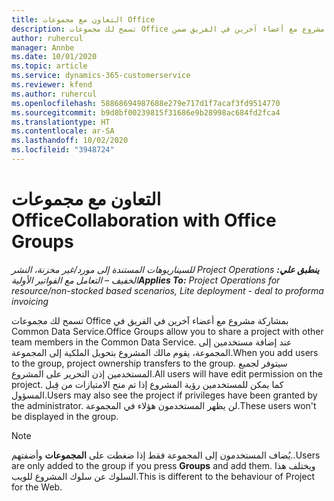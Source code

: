 ```yaml
---
title: التعاون مع مجموعات Office
description: تسمح لك مجموعات Office بمشاركة مشروع مع أعضاء آخرين في الفريق ضمن Common Data Service.
author: ruhercul
manager: Annbe
ms.date: 10/01/2020
ms.topic: article
ms.service: dynamics-365-customerservice
ms.reviewer: kfend
ms.author: ruhercul
ms.openlocfilehash: 58868694987688e279e717d1f7acaf3fd9514770
ms.sourcegitcommit: b9d8bf00239815f31686e9b28998ac684fd2fca4
ms.translationtype: HT
ms.contentlocale: ar-SA
ms.lasthandoff: 10/02/2020
ms.locfileid: "3948724"
---
```

# <a name="collaboration-with-office-groups"></a><span data-ttu-id="0c94c-103">التعاون مع مجموعات Office</span><span class="sxs-lookup"><span data-stu-id="0c94c-103">Collaboration with Office Groups</span></span>

<span data-ttu-id="0c94c-104">_**ينطبق علي:** ‏‫Project Operations للسيناريوهات المستندة إلى مورد/غير مخزنة‬، ‏‫النشر الخفيف – التعامل مع الفواتير الأولية‬_</span><span class="sxs-lookup"><span data-stu-id="0c94c-104">_**Applies To:** Project Operations for resource/non-stocked based scenarios, Lite deployment - deal to proforma invoicing_</span></span>

<span data-ttu-id="0c94c-105">تسمح لك مجموعات Office بمشاركة مشروع مع أعضاء آخرين في الفريق في Common Data Service.</span><span class="sxs-lookup"><span data-stu-id="0c94c-105">Office Groups allow you to share a project with other team members in the Common Data Service.</span></span> <span data-ttu-id="0c94c-106">عند إضافة مستخدمين إلى المجموعة، يقوم مالك المشروع بتحويل الملكية إلى المجموعة.</span><span class="sxs-lookup"><span data-stu-id="0c94c-106">When you add users to the group, project ownership transfers to the group.</span></span> <span data-ttu-id="0c94c-107">سيتوفر لجميع المستخدمين إذن التحرير على المشروع.</span><span class="sxs-lookup"><span data-stu-id="0c94c-107">All users will have edit permission on the project.</span></span> <span data-ttu-id="0c94c-108">كما يمكن للمستخدمين رؤية المشروع إذا تم منح الامتيازات من قِبل المسؤول.</span><span class="sxs-lookup"><span data-stu-id="0c94c-108">Users may also see the project if privileges have been granted by the administrator.</span></span> <span data-ttu-id="0c94c-109">لن يظهر المستخدمون هؤلاء في المجموعة.</span><span class="sxs-lookup"><span data-stu-id="0c94c-109">These users won't be displayed in the group.</span></span>

> [!NOTE] 
> <span data-ttu-id="0c94c-110">يُضاف المستخدمون إلى المجموعة فقط إذا ضغطت على **المجموعات** وأضفتهم..</span><span class="sxs-lookup"><span data-stu-id="0c94c-110">Users are only added to the group if you press **Groups** and add them.</span></span> <span data-ttu-id="0c94c-111">ويختلف هذا السلوك عن سلوك المشروع للويب.</span><span class="sxs-lookup"><span data-stu-id="0c94c-111">This is different to the behaviour of Project for the Web.</span></span> 

